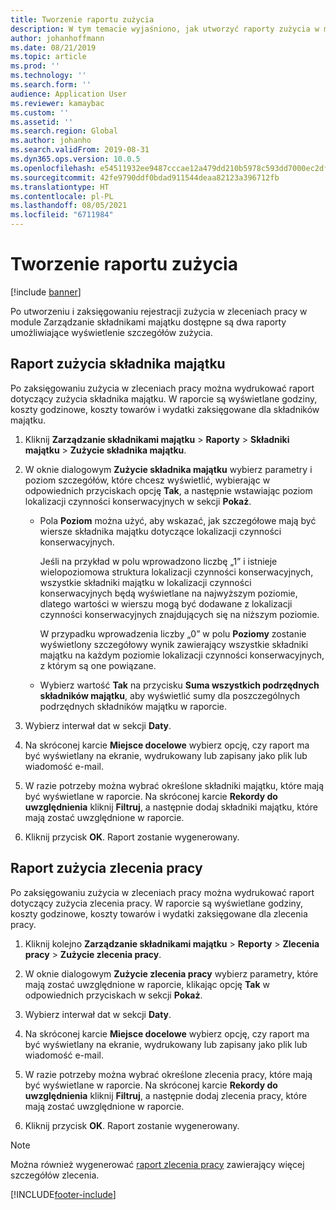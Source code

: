 ```yaml
---
title: Tworzenie raportu zużycia
description: W tym temacie wyjaśniono, jak utworzyć raporty zużycia w module Zarządzanie składnikami majątku.
author: johanhoffmann
ms.date: 08/21/2019
ms.topic: article
ms.prod: ''
ms.technology: ''
ms.search.form: ''
audience: Application User
ms.reviewer: kamaybac
ms.custom: ''
ms.assetid: ''
ms.search.region: Global
ms.author: johanho
ms.search.validFrom: 2019-08-31
ms.dyn365.ops.version: 10.0.5
ms.openlocfilehash: e54511932ee9487cccae12a479dd210b5978c593dd7000ec2dfe09c3c4014670
ms.sourcegitcommit: 42fe9790ddf0bdad911544deaa82123a396712fb
ms.translationtype: HT
ms.contentlocale: pl-PL
ms.lasthandoff: 08/05/2021
ms.locfileid: "6711984"
---
```

# <a name="create-consumption-reports"></a>Tworzenie raportu zużycia

[!include [banner](../../includes/banner.md)]

 

Po utworzeniu i zaksięgowaniu rejestracji zużycia w zleceniach pracy w module Zarządzanie składnikami majątku dostępne są dwa raporty umożliwiające wyświetlenie szczegółów zużycia.


## <a name="asset-consumption-report"></a>Raport zużycia składnika majątku

Po zaksięgowaniu zużycia w zleceniach pracy można wydrukować raport dotyczący zużycia składnika majątku. W raporcie są wyświetlane godziny, koszty godzinowe, koszty towarów i wydatki zaksięgowane dla składników majątku.

1. Kliknij **Zarządzanie składnikami majątku** > **Raporty** > **Składniki majątku** > **Zużycie składnika majątku**.

2. W oknie dialogowym **Zużycie składnika majątku** wybierz parametry i poziom szczegółów, które chcesz wyświetlić, wybierając w odpowiednich przyciskach opcję **Tak**, a następnie wstawiając poziom lokalizacji czynności konserwacyjnych w sekcji **Pokaż**.
    - Pola **Poziom** można użyć, aby wskazać, jak szczegółowe mają być wiersze składnika majątku dotyczące lokalizacji czynności konserwacyjnych. 
    
        Jeśli na przykład w polu wprowadzono liczbę „1” i istnieje wielopoziomowa struktura lokalizacji czynności konserwacyjnych, wszystkie składniki majątku w lokalizacji czynności konserwacyjnych będą wyświetlane na najwyższym poziomie, dlatego wartości w wierszu mogą być dodawane z lokalizacji czynności konserwacyjnych znajdujących się na niższym poziomie. 
        
        W przypadku wprowadzenia liczby „0” w polu **Poziomy** zostanie wyświetlony szczegółowy wynik zawierający wszystkie składniki majątku na każdym poziomie lokalizacji czynności konserwacyjnych, z którym są one powiązane. 
        
    - Wybierz wartość **Tak** na przycisku **Suma wszystkich podrzędnych składników majątku**, aby wyświetlić sumy dla poszczególnych podrzędnych składników majątku w raporcie.

3. Wybierz interwał dat w sekcji **Daty**.

4. Na skróconej karcie **Miejsce docelowe** wybierz opcję, czy raport ma być wyświetlany na ekranie, wydrukowany lub zapisany jako plik lub wiadomość e-mail.

5. W razie potrzeby można wybrać określone składniki majątku, które mają być wyświetlane w raporcie. Na skróconej karcie **Rekordy do uwzględnienia** kliknij **Filtruj**, a następnie dodaj składniki majątku, które mają zostać uwzględnione w raporcie.

6. Kliknij przycisk **OK**. Raport zostanie wygenerowany.


## <a name="work-order-consumption-report"></a>Raport zużycia zlecenia pracy

Po zaksięgowaniu zużycia w zleceniach pracy można wydrukować raport dotyczący zużycia zlecenia pracy. W raporcie są wyświetlane godziny, koszty godzinowe, koszty towarów i wydatki zaksięgowane dla zlecenia pracy.

1. Kliknij kolejno **Zarządzanie składnikami majątku** > **Reporty** > **Zlecenia pracy** > **Zużycie zlecenia pracy**.

2. W oknie dialogowym **Zużycie zlecenia pracy** wybierz parametry, które mają zostać uwzględnione w raporcie, klikając opcję **Tak** w odpowiednich przyciskach w sekcji **Pokaż**.

3. Wybierz interwał dat w sekcji **Daty**.

4. Na skróconej karcie **Miejsce docelowe** wybierz opcję, czy raport ma być wyświetlany na ekranie, wydrukowany lub zapisany jako plik lub wiadomość e-mail.

5. W razie potrzeby można wybrać określone zlecenia pracy, które mają być wyświetlane w raporcie. Na skróconej karcie **Rekordy do uwzględnienia** kliknij **Filtruj**, a następnie dodaj zlecenia pracy, które mają zostać uwzględnione w raporcie.

6. Kliknij przycisk **OK**. Raport zostanie wygenerowany.


>[!NOTE]
>Można również wygenerować [raport zlecenia pracy](../work-orders/work-order-report.md) zawierający więcej szczegółów zlecenia.



[!INCLUDE[footer-include](../../../includes/footer-banner.md)]